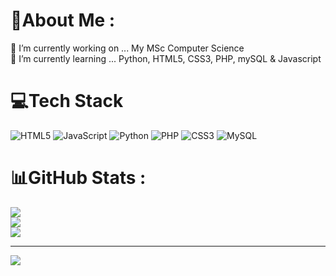<!--# 💫 About Me:
Currently studying for MSc in Computer Science

- 🔭 I’m currently working on ... My MSc Computer Science
- 🌱 I’m currently learning ... Python
- 👯 I’m looking to collaborate on ...
- 🤔 I’m looking for help with ...
- 💬 Ask me about ...
- 📫 How to reach me: ...
- 😄 Pronouns: ...
- ⚡ Fun fact: ...
-->
# 💫About Me :
🔭 I’m currently working on ... My MSc Computer Science  
🌱 I’m currently learning ... Python, HTML5, CSS3, PHP, mySQL & Javascript


# 💻Tech Stack
![HTML5](https://img.shields.io/badge/html5-%23E34F26.svg?style=flat-square&logo=html5&logoColor=white) ![JavaScript](https://img.shields.io/badge/javascript-%23323330.svg?style=flat-square&logo=javascript&logoColor=%23F7DF1E) ![Python](https://img.shields.io/badge/python-3670A0?style=flat-square&logo=python&logoColor=ffdd54) ![PHP](https://img.shields.io/badge/php-%23777BB4.svg?style=flat-square&logo=php&logoColor=white) ![CSS3](https://img.shields.io/badge/css3-%231572B6.svg?style=flat-square&logo=css3&logoColor=white) ![MySQL](https://img.shields.io/badge/mysql-%2300f.svg?style=flat-square&logo=mysql&logoColor=white)
# 📊GitHub Stats :
![](https://github-readme-stats.vercel.app/api?username=thedanturner&theme=vision-friendly-dark&hide_border=true&include_all_commits=false&count_private=true)<br/>
![](https://github-readme-streak-stats.herokuapp.com/?user=thedanturner&theme=vision-friendly-dark&hide_border=true)<br/>
![](https://github-readme-stats.vercel.app/api/top-langs/?username=thedanturner&theme=vision-friendly-dark&hide_border=true&include_all_commits=false&count_private=true&layout=compact)

---
[![](https://visitcount.itsvg.in/api?id=thedanturner&icon=0&color=0)](https://visitcount.itsvg.in)
